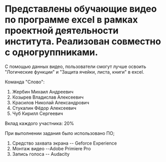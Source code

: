 # Представлены обучающие видео по программе excel в рамках проектной деятельности института. Реализован совместно с одногруппниками. 
С помощью данных видео, пользователи смогут лучше освоить "Логические функции" и "Защита ячейки, листа, книги" в excel.  

Команда "Слово":
1. Жербин Михаил Андреевич
2. Козырев Владислав Алексеевич
3. Красилов Николай Александрович
4. Стукалин Фёдор Алексеевич
5. Чуб Кирилл Сергеевич

Вклад каждого участника: 20%

При выполнении задания было использовано ПО;
1. Средство захвата экрана -- Geforce Experience
2. Монтаж видео --Adobe Primiere Pro
3. Запись голоса -- Audacity
